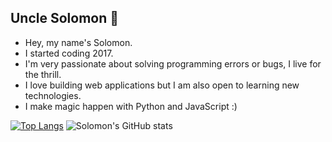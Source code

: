 ## Uncle Solomon :rocket:

- Hey, my name's Solomon.
- I started coding 2017.
- I'm very passionate about solving programming errors or bugs, I live for the thrill.
- I love building web applications but I am also open to learning new technologies. 
- I make magic happen with Python and JavaScript :)

[![Top Langs](https://github-readme-stats.vercel.app/api/top-langs/?username=Uncle-Solomon&langs_count=5)](https://github.com/anuraghazra/github-readme-stats)
![Solomon's GitHub stats](https://github-readme-stats.vercel.app/api?username=Uncle-Solomon)
